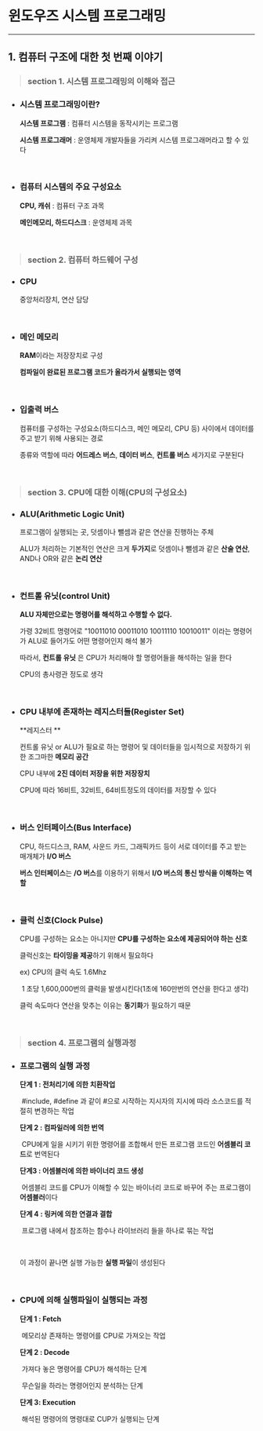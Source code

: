 # 윈도우즈 시스템 프로그래밍

---

## 1. 컴퓨터 구조에 대한 첫 번째 이야기

> ### section 1.  시스템 프로그래밍의 이해와 접근

- ### 시스템 프로그래밍이란?

  **시스템 프로그램** : 컴퓨터 시스템을 동작시키는 프로그램

  **시스템 프로그래머** : 운영체제 개발자들을 가리켜 시스템 프로그래머라고 할 수 있다

  </br>

- ### 컴퓨터 시스템의 주요 구성요소

  **CPU, 캐쉬** : 컴퓨터 구조 과목

  **메인메모리, 하드디스크** : 운영체제 과목

  </br>

> ### section 2. 컴퓨터 하드웨어 구성

- ### CPU

  중앙처리장치, 연산 담당

  </br>

- ### 메인 메모리

  **RAM**이라는 저장장치로 구성

  **컴파일이 완료된 프로그램 코드가 올라가서 실행되는 영역**

  </br>

- ### 입출력 버스

  컴퓨터를 구성하는 구성요소(하드디스크, 메인 메모리, CPU 등) 사이에서 데이터를 주고 받기 위해 사용되는 경로

  종류와 역할에 따라 **어드레스 버스**, **데이터 버스**, **컨트롤 버스** 세가지로 구분된다

  </br>

> ### section 3. CPU에 대한 이해(CPU의 구성요소)

- ### ALU(Arithmetic Logic Unit)

  프로그램이 실행되는 곳, 덧셈이나 뺄셈과 같은 연산을 진행하는 주체

  ALU가 처리하는 기본적인 연산은 크게 **두가지**로 덧셈이나 뺄셈과 같은 **산술 연산**, AND나 OR와 같은 **논리 연산**

  </br>

- ### 컨트롤 유닛(control Unit)

  **ALU 자체만으로는 명령어를 해석하고 수행할 수 없다.** 

  가령 32비트 명령어로 "10011010 00011010 10011110 10010011" 이라는 명령어가 ALU로 들어가도 어떤 명령어인지 해석 불가

  따라서, **컨트롤 유닛** 은 CPU가 처리해야 할 명령어들을 해석하는 일을 한다

  CPU의 총사령관 정도로 생각

  </br>

- ### CPU 내부에 존재하는 레지스터들(Register Set)

  **레지스터 **

  컨트롤 유닛 or ALU가 필요로 하는 명령어 및 데이터들을 임시적으로 저장하기 위한 조그마한 **메모리 공간**

  CPU 내부에 **2진 데이터 저장을 위한 저장장치**

  CPU에 따라 16비트, 32비트, 64비트정도의 데이터를 저장할 수 있다

  </br>

- ### 버스 인터페이스(Bus Interface)

  CPU, 하드디스크, RAM, 사운드 카드, 그래픽카드 등이 서로 데이터를 주고 받는 매개체가 **I/O 버스**

  **버스 인터페이스**는 **/O 버스**를 이용하기 위해서 **I/O 버스의 통신 방식을 이해하는 역할**

  </br>

- ### 클럭 신호(Clock Pulse)

  CPU를 구성하는 요소는 아니지만 **CPU를 구성하는 요소에 제공되어야 하는 신호**

  클럭신호는 **타이밍을 제공**하기 위해서 필요하다

  ex) CPU의 클럭 속도 1.6Mhz

  ​		1 초당 1,600,000번의 클럭을 발생시킨다(1초에 160만번의 연산을 한다고 생각)

  클럭 속도마다 연산을 맞추는 이유는 **동기화**가 필요하기 때문

</br>

> ### section 4. 프로그램의 실행과정

- ### 프로그램의 실행 과정

  **단계 1 : 전처리기에 의한 치환작업**

  ​	#include, #define 과 같이 #으로 시작하는 지시자의 지시에 따라 소스코드를 적절히 변경하는 작업

  **단계 2 : 컴파일러에 의한 번역**

  ​	CPU에게 일을 시키기 위한 명령어를 조합해서 만든 프로그램 코드인 **어셈블리 코드**로 번역된다

  **단계3 : 어셈블러에 의한 바이너리 코드 생성**

  ​	어셈블리 코드를 CPU가 이해할 수 있는 바이너리 코드로 바꾸어 주는 프로그램이 **어셈블러**이다

  **단계 4 : 링커에 의한 연결과 결합**

  ​	프로그램 내에서 참조하는 함수나 라이브러리 들을 하나로 묶는 작업

  </br>

  이 과정이 끝나면 실행 가능한 **실행 파일**이 생성된다

  </br>

- ### CPU에 의해 실행파일이 실행되는 과정

  **단계 1 : Fetch**

  ​	메모리상 존재하는 명령어를 CPU로 가져오는 작업

  **단계 2 : Decode**

  ​	가져다 놓은 명령어를 CPU가 해석하는 단계

  ​	무슨일을 하라는 명령어인지 분석하는 단계

  **단계 3: Execution**

  ​	해석된 명령어의 명령대로 CUP가 실행되는 단계